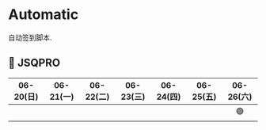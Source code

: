 # Automatic

自动签到脚本.

## 🎯 JSQPRO

<!-- @protocol:jsqpro:start -->
<!-- checked:2021-06-26 -->

| 06-20(日) | 06-21(一) | 06-22(二) | 06-23(三) | 06-24(四) | 06-25(五) | 06-26(六) |
| :-------: | :-------: | :-------: | :-------: | :-------: | :-------: | :-------: |
|           |           |           |           |           |           |    🟢     |

<!-- @protocol:jsqpro:end -->
